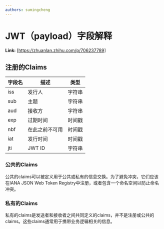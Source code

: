 ```yaml
---
authors: sumingcheng
---
```

# JWT（payload）字段解释



 **Link:** [https://zhuanlan.zhihu.com/p/706237789]

## 注册的Claims  

| 字段名 | 描述 | 类型 |
| --- | --- | --- |
| iss | 发行人 | 字符串 |
| sub | 主题 | 字符串 |
| aud | 接收方 | 字符串 |
| exp | 过期时间 | 时间戳 |
| nbf | 在此之前不可用 | 时间戳 |
| iat | 发行时间 | 时间戳 |
| jti | JWT ID | 字符串 |

### 公共的Claims  

公共的claims可以被定义用于公共或私有的信息交换。为了避免冲突，它们应该在IANA JSON Web Token Registry中注册，或者包含一个命名空间以防止命名冲突。

### 私有的Claims  

私有的claims是发送者和接收者之间共同定义的claims，并不是注册或公共的claims。这些claims通常用于携带业务逻辑相关的信息。

